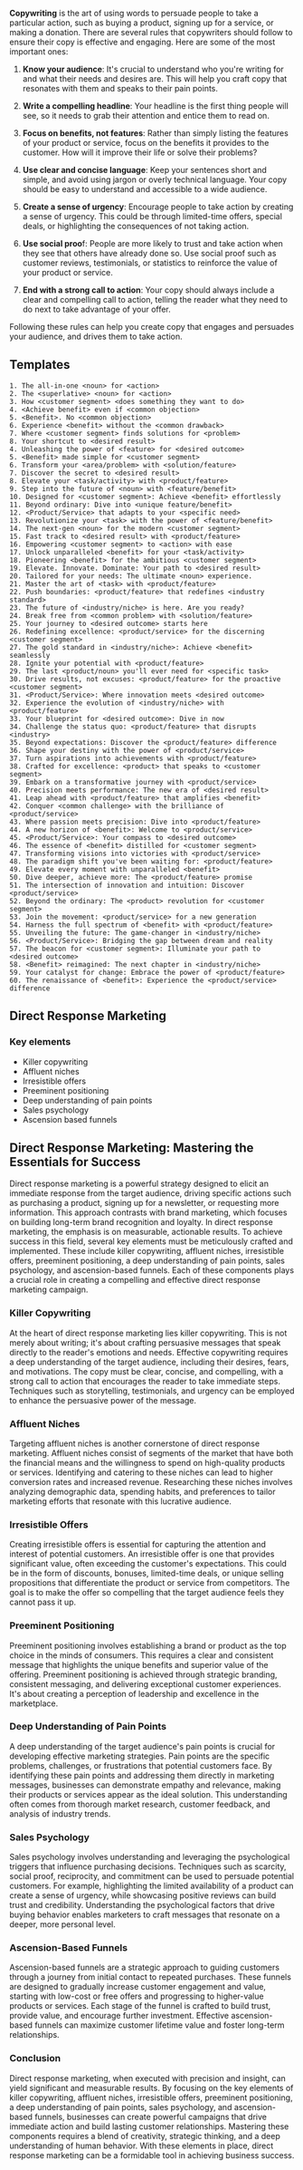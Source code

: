 **Copywriting** is the art of using words to persuade people to take a particular action, such as buying a product, signing up for a service, or making a donation. There are several rules that copywriters should follow to ensure their copy is effective and engaging. Here are some of the most important ones:

1.  **Know your audience**: It's crucial to understand who you're writing for and what their needs and desires are. This will help you craft copy that resonates with them and speaks to their pain points.
    
2.  **Write a compelling headline**: Your headline is the first thing people will see, so it needs to grab their attention and entice them to read on.
    
3.  **Focus on benefits, not features**: Rather than simply listing the features of your product or service, focus on the benefits it provides to the customer. How will it improve their life or solve their problems?
    
4.  **Use clear and concise language**: Keep your sentences short and simple, and avoid using jargon or overly technical language. Your copy should be easy to understand and accessible to a wide audience.
    
5.  **Create a sense of urgency**: Encourage people to take action by creating a sense of urgency. This could be through limited-time offers, special deals, or highlighting the consequences of not taking action.
    
6.  **Use social proo**f: People are more likely to trust and take action when they see that others have already done so. Use social proof such as customer reviews, testimonials, or statistics to reinforce the value of your product or service.
    
7.  **End with a strong call to action**: Your copy should always include a clear and compelling call to action, telling the reader what they need to do next to take advantage of your offer.
    

Following these rules can help you create copy that engages and persuades your audience, and drives them to take action.

## Templates

```
1. The all-in-one <noun> for <action>
2. The <superlative> <noun> for <action>
3. How <customer segment> <does something they want to do>
4. <Achieve benefit> even if <common objection>
5. <Benefit>. No <common objection>
6. Experience <benefit> without the <common drawback>
7. Where <customer segment> finds solutions for <problem>
8. Your shortcut to <desired result>
4. Unleashing the power of <feature> for <desired outcome>
5. <Benefit> made simple for <customer segment>
6. Transform your <area/problem> with <solution/feature>
7. Discover the secret to <desired result>
8. Elevate your <task/activity> with <product/feature>
9. Step into the future of <noun> with <feature/benefit>
10. Designed for <customer segment>: Achieve <benefit> effortlessly
11. Beyond ordinary: Dive into <unique feature/benefit>
12. <Product/Service> that adapts to your <specific need>
13. Revolutionize your <task> with the power of <feature/benefit>
14. The next-gen <noun> for the modern <customer segment>
15. Fast track to <desired result> with <product/feature>
16. Empowering <customer segment> to <action> with ease
17. Unlock unparalleled <benefit> for your <task/activity>
18. Pioneering <benefit> for the ambitious <customer segment>
19. Elevate. Innovate. Dominate: Your path to <desired result>
20. Tailored for your needs: The ultimate <noun> experience.
21. Master the art of <task> with <product/feature>
22. Push boundaries: <product/feature> that redefines <industry standard>
23. The future of <industry/niche> is here. Are you ready?
24. Break free from <common problem> with <solution/feature>
25. Your journey to <desired outcome> starts here
26. Redefining excellence: <product/service> for the discerning <customer segment>
27. The gold standard in <industry/niche>: Achieve <benefit> seamlessly
28. Ignite your potential with <product/feature>
29. The last <product/noun> you'll ever need for <specific task>
30. Drive results, not excuses: <product/feature> for the proactive <customer segment>
31. <Product/Service>: Where innovation meets <desired outcome>
32. Experience the evolution of <industry/niche> with <product/feature>
33. Your blueprint for <desired outcome>: Dive in now
34. Challenge the status quo: <product/feature> that disrupts <industry>
35. Beyond expectations: Discover the <product/feature> difference
36. Shape your destiny with the power of <product/service>
37. Turn aspirations into achievements with <product/feature>
38. Crafted for excellence: <product> that speaks to <customer segment>
39. Embark on a transformative journey with <product/service>
40. Precision meets performance: The new era of <desired result>
41. Leap ahead with <product/feature> that amplifies <benefit>
42. Conquer <common challenge> with the brilliance of <product/service>
43. Where passion meets precision: Dive into <product/feature>
44. A new horizon of <benefit>: Welcome to <product/service>
45. <Product/Service>: Your compass to <desired outcome>
46. The essence of <benefit> distilled for <customer segment>
47. Transforming visions into victories with <product/service>
48. The paradigm shift you've been waiting for: <product/feature>
49. Elevate every moment with unparalleled <benefit>
50. Dive deeper, achieve more: The <product/feature> promise
51. The intersection of innovation and intuition: Discover <product/service>
52. Beyond the ordinary: The <product> revolution for <customer segment>
53. Join the movement: <product/service> for a new generation
54. Harness the full spectrum of <benefit> with <product/feature>
55. Unveiling the future: The game-changer in <industry/niche>
56. <Product/Service>: Bridging the gap between dream and reality
57. The beacon for <customer segment>: Illuminate your path to <desired outcome>
58. <Benefit> reimagined: The next chapter in <industry/niche>
59. Your catalyst for change: Embrace the power of <product/feature>
60. The renaissance of <benefit>: Experience the <product/service> difference
```

## Direct Response Marketing

### Key elements

- Killer copywriting
- Affluent niches
- Irresistible offers
- Preeminent positioning
- Deep understanding of pain points
- Sales psychology
- Ascension based funnels

## Direct Response Marketing: Mastering the Essentials for Success

Direct response marketing is a powerful strategy designed to elicit an immediate response from the target audience, driving specific actions such as purchasing a product, signing up for a newsletter, or requesting more information. This approach contrasts with brand marketing, which focuses on building long-term brand recognition and loyalty. In direct response marketing, the emphasis is on measurable, actionable results. To achieve success in this field, several key elements must be meticulously crafted and implemented. These include killer copywriting, affluent niches, irresistible offers, preeminent positioning, a deep understanding of pain points, sales psychology, and ascension-based funnels. Each of these components plays a crucial role in creating a compelling and effective direct response marketing campaign.

### Killer Copywriting

At the heart of direct response marketing lies killer copywriting. This is not merely about writing; it's about crafting persuasive messages that speak directly to the reader's emotions and needs. Effective copywriting requires a deep understanding of the target audience, including their desires, fears, and motivations. The copy must be clear, concise, and compelling, with a strong call to action that encourages the reader to take immediate steps. Techniques such as storytelling, testimonials, and urgency can be employed to enhance the persuasive power of the message.

### Affluent Niches

Targeting affluent niches is another cornerstone of direct response marketing. Affluent niches consist of segments of the market that have both the financial means and the willingness to spend on high-quality products or services. Identifying and catering to these niches can lead to higher conversion rates and increased revenue. Researching these niches involves analyzing demographic data, spending habits, and preferences to tailor marketing efforts that resonate with this lucrative audience.

### Irresistible Offers

Creating irresistible offers is essential for capturing the attention and interest of potential customers. An irresistible offer is one that provides significant value, often exceeding the customer's expectations. This could be in the form of discounts, bonuses, limited-time deals, or unique selling propositions that differentiate the product or service from competitors. The goal is to make the offer so compelling that the target audience feels they cannot pass it up.

### Preeminent Positioning

Preeminent positioning involves establishing a brand or product as the top choice in the minds of consumers. This requires a clear and consistent message that highlights the unique benefits and superior value of the offering. Preeminent positioning is achieved through strategic branding, consistent messaging, and delivering exceptional customer experiences. It's about creating a perception of leadership and excellence in the marketplace.

### Deep Understanding of Pain Points

A deep understanding of the target audience's pain points is crucial for developing effective marketing strategies. Pain points are the specific problems, challenges, or frustrations that potential customers face. By identifying these pain points and addressing them directly in marketing messages, businesses can demonstrate empathy and relevance, making their products or services appear as the ideal solution. This understanding often comes from thorough market research, customer feedback, and analysis of industry trends.

### Sales Psychology

Sales psychology involves understanding and leveraging the psychological triggers that influence purchasing decisions. Techniques such as scarcity, social proof, reciprocity, and commitment can be used to persuade potential customers. For example, highlighting the limited availability of a product can create a sense of urgency, while showcasing positive reviews can build trust and credibility. Understanding the psychological factors that drive buying behavior enables marketers to craft messages that resonate on a deeper, more personal level.

### Ascension-Based Funnels

Ascension-based funnels are a strategic approach to guiding customers through a journey from initial contact to repeated purchases. These funnels are designed to gradually increase customer engagement and value, starting with low-cost or free offers and progressing to higher-value products or services. Each stage of the funnel is crafted to build trust, provide value, and encourage further investment. Effective ascension-based funnels can maximize customer lifetime value and foster long-term relationships.

### Conclusion

Direct response marketing, when executed with precision and insight, can yield significant and measurable results. By focusing on the key elements of killer copywriting, affluent niches, irresistible offers, preeminent positioning, a deep understanding of pain points, sales psychology, and ascension-based funnels, businesses can create powerful campaigns that drive immediate action and build lasting customer relationships. Mastering these components requires a blend of creativity, strategic thinking, and a deep understanding of human behavior. With these elements in place, direct response marketing can be a formidable tool in achieving business success.